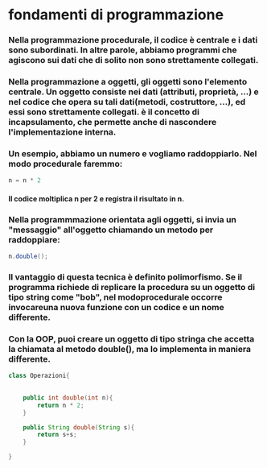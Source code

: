 # fondamenti di programmazione


### Nella programmazione procedurale, il codice è centrale e i dati sono subordinati. In altre parole, abbiamo programmi che agiscono sui dati che di solito non sono strettamente collegati.

### Nella programmazione a oggetti, gli oggetti sono l'elemento centrale. Un oggetto consiste nei dati (attributi, proprietà, ...) e nel codice che opera su tali dati(metodi, costruttore, ...), ed essi sono strettamente collegati. è il concetto di incapsulamento, che permette anche di nascondere l'implementazione interna.

### Un esempio, abbiamo un numero e vogliamo raddoppiarlo. Nel modo procedurale faremmo:

```java
n = n * 2
```
#### Il codice moltiplica n per 2 e registra il risultato in n.

### Nella programmmazione orientata agli oggetti, si invia un "messaggio" all'oggetto chiamando un metodo per raddoppiare:

```java
n.double();
```
### Il vantaggio di questa tecnica è definito polimorfismo. Se il programma richiede di replicare la procedura su un  oggetto di tipo string come "bob", nel modoprocedurale occorre invocareuna nuova funzione con un codice e un nome differente.

### Con la OOP, puoi creare un oggetto di tipo stringa che accetta la chiamata al metodo double(), ma lo implementa in maniera differente. 

```java
class Operazioni{
	

	public int double(int n){
		return n * 2;
	}

	public String double(String s){
		return s+s;
	}

}
```
